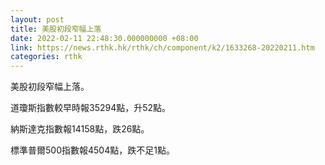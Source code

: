```yaml
---
layout: post
title: 美股初段窄幅上落
date: 2022-02-11 22:48:30.000000000 +08:00
link: https://news.rthk.hk/rthk/ch/component/k2/1633268-20220211.htm
categories: rthk
---
```


美股初段窄幅上落。

道瓊斯指數較早時報35294點，升52點。

納斯達克指數報14158點，跌26點。

標準普爾500指數報4504點，跌不足1點。
